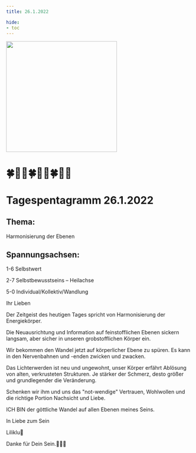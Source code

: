 ```yaml
---
title: 26.1.2022

hide:
- toc
---
```


<style>
img {
  width: 300px;
  max-width: 99%
}
</style>

![](../img/2022-01-26.png)


# 🍀🦋💚🍀🦋💚🍀🦋💚

# Tagespentagramm 26.1.2022


## Thema:
Harmonisierung der Ebenen


## Spannungsachsen:

1-6 Selbstwert

2-7 Selbstbewusstseins – Heilachse

5-0 Individual/Kollektiv/Wandlung






Ihr Lieben

Der Zeitgeist des heutigen Tages spricht von Harmonisierung der Energiekörper.

Die Neuausrichtung und Information auf feinstofflichen Ebenen sickern langsam, aber sicher in unseren grobstofflichen Körper ein.

Wir bekommen den Wandel jetzt auf körperlicher Ebene zu spüren. Es kann in den Nervenbahnen und -enden zwicken und zwacken.

Das Lichterwerden ist neu und ungewohnt, unser Körper erfährt Ablösung von alten, verkrusteten Strukturen. Je stärker der Schmerz, desto größer und grundlegender die Veränderung.

Schenken wir ihm und uns das "not-wendige" Vertrauen, Wohlwollen und die richtige Portion Nachsicht und Liebe.

ICH BIN der göttliche Wandel auf allen Ebenen meines Seins.

In Liebe zum Sein

Liliklu🦋


Danke für Dein Sein.🧚💕🌸
